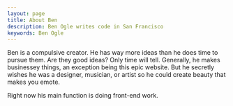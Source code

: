 ```yaml
---
layout: page
title: About Ben
description: Ben Ogle writes code in San Francisco
keywords: Ben Ogle
---
```


Ben is a compulsive creator. He has way more ideas than he does time to pursue them. Are they
good ideas? Only time will tell. Generally, he makes businessey things, an exception being this
epic website. But he secretly wishes he was a designer, musician, or artist so he could create
beauty that makes you emote.

Right now his main function is doing front-end work.
